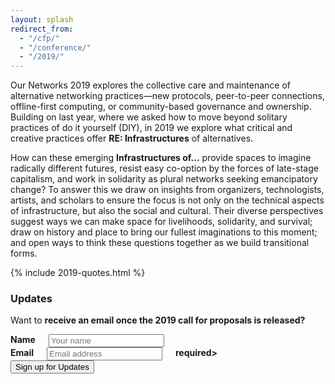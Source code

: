 ```yaml
---
layout: splash
redirect_from:
  - "/cfp/"
  - "/conference/"
  - "/2019/"
---
```


Our Networks 2019 explores the collective care and maintenance of alternative networking practices&mdash;new protocols, peer-to-peer connections, offline-first computing, or community-based governance and ownership. Building on last year, where we asked how to move beyond solitary practices of do it yourself (DIY), in 2019 we explore what critical and creative practices offer **RE: Infrastructures** of alternatives.

How can these emerging **Infrastructures of...** provide spaces to imagine radically different futures, resist easy co-option by the forces of late-stage capitalism, and work in solidarity as plural networks seeking emancipatory change? To answer this we draw on insights from organizers, technologists, artists, and scholars to ensure the focus is not only on the technical aspects of infrastructure, but also the social and cultural. Their diverse perspectives suggest ways we can make space for livelihoods, solidarity, and survival; draw on history and place to bring our fullest imaginations to this moment; and open ways to think these questions together as we build transitional forms.

{% include 2019-quotes.html %}

### Updates

Want to <strong>receive an email once the 2019 call for proposals is <strong>released?

<form action="https://lists.mayfirst.org/mailman/subscribe/ournetworks" method="POST">
  <div class="row">
    <div class="four columns">
      <label for="name">Name</label>
      <input type="text" id="name" class="input-text" name="fullname" placeholder="Your name">
    </div>
    <div class="four columns">
      <label for="email">Email</label>
      <input type="email" id="email" class="input-text" name="email" placeholder="Email address" aria-required="true" <strong>required>
    </div>
  </div>
  <input type="submit" name="submit" value="Sign up for Updates" class="button button-primary">
</form>
